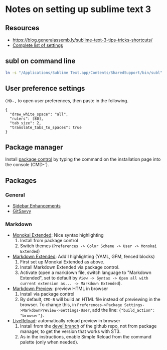 # Notes on setting up sublime text 3

## Resources

* <https://blog.generalassemb.ly/sublime-text-3-tips-tricks-shortcuts/>
* [Complete list of settings](http://docs.sublimetext.info/en/latest/reference/settings.html)

## subl on command line

```bash
ln -s "/Applications/Sublime Text.app/Contents/SharedSupport/bin/subl" ~/bin/subl
```

## User preference settings

`CMD-,` to open user preferences, then paste in the following. 

```
{
  "draw_white_space": "all",
  "rulers": [80],
  "tab_size": 2,
  "translate_tabs_to_spaces": true
}
```

## Package manager

Install [package control](https://packagecontrol.io/installation) by typing the command on the installation page into the console (CMD-\`).

## Packages

### General

- [Sidebar Enhancements](https://github.com/titoBouzout/SideBarEnhancements)
- [GitSavvy](https://github.com/divmain/GitSavvy)

### Markdown

- [Monokai Extended](https://github.com/jonschlinkert/sublime-monokai-extended): Nice syntax highlighting
  1. Install from package control
  2. Switch themes (`Preferences -> Color Scheme -> User -> Monokai Extended`)
- [Markdown Extended](https://github.com/jonschlinkert/sublime-markdown-extended): Add'l highlighting (YAML, GFM, fenced blocks)
  1. First set up Monokai Extended as above.
  2. Install Markdown Extended via package control.
  3. Activate (open a markdown file, switch language to "Markdown Extended", set to default by `View -> Syntax -> Open all with current extension as... -> Markdown Extended`).
- [Markdown Preview](https://github.com/revolunet/sublimetext-markdown-preview): preview HTML in browser
  1. Install via package control
  2. By default, `CMD-B` will build an HTML file instead of previewing in the browser. To change this, in `Preferences->Package Settings->MarkdownPreview->Settings-User`, add the line: `{"build_action": "browser"}`.
- [LiveReload](https://github.com/dz0ny/LiveReload-sublimetext2/tree/devel): automatically reload preview in browser
  1. Install from the [devel branch](https://github.com/dz0ny/LiveReload-sublimetext2/tree/devel) of the github repo, not from package manager, to get the version that works with ST3.
  2. As in the instructions, enable Simple Reload from the command palette (only when needed).